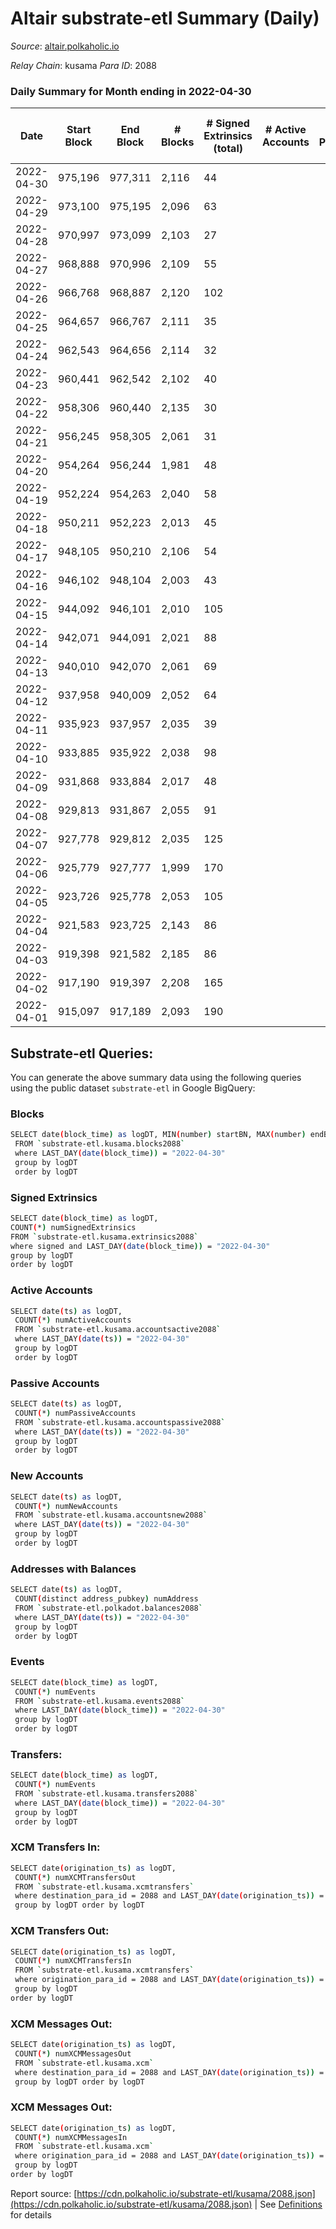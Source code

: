 # Altair substrate-etl Summary (Daily)

_Source_: [altair.polkaholic.io](https://altair.polkaholic.io)

*Relay Chain*: kusama
*Para ID*: 2088



### Daily Summary for Month ending in 2022-04-30


| Date | Start Block | End Block | # Blocks | # Signed Extrinsics (total) | # Active Accounts | # Passive | # New | # Addresses with Balances | # Events | # Transfers | # XCM Transfers In | # XCM Transfers Out | # XCM In | # XCM Out | Issues | 
| ---- | ----------- | --------- | -------- | --------------------------- | ----------------- | --------- | ----- | ------------------------- | -------- | ----------- | ------------------ | ------------------- | -------- | --------- | ------ |
| 2022-04-30 | 975,196 | 977,311 | 2,116 | 44 |  |  |  | 22,027 | 4,451 | 25 ($1,885.77) |   |   |  |  |  |
| 2022-04-29 | 973,100 | 975,195 | 2,096 | 63 |  |  |  | 22,018 | 4,533 | 37 ($22,460.65) |   |   |  |  |  |
| 2022-04-28 | 970,997 | 973,099 | 2,103 | 27 |  |  |  | 22,005 | 4,347 | 12 ($7,156.36) |   |   |  |  |  |
| 2022-04-27 | 968,888 | 970,996 | 2,109 | 55 |  |  |  | 21,998 | 4,505 | 27 ($10,773.80) |   |   |  |  |  |
| 2022-04-26 | 966,768 | 968,887 | 2,120 | 102 |  |  |  | 21,989 | 4,781 | 67 ($50,844.42) |   |   |  |  |  |
| 2022-04-25 | 964,657 | 966,767 | 2,111 | 35 |  |  |  | 21,977 | 4,400 | 20 ($64,196.49) |   |   |  |  |  |
| 2022-04-24 | 962,543 | 964,656 | 2,114 | 32 |  |  |  | 21,973 | 4,428 | 15 ($14,905.87) |   |   |  |  |  |
| 2022-04-23 | 960,441 | 962,542 | 2,102 | 40 |  |  |  | 21,967 | 4,431 | 20 ($2,725.20) |   |   |  |  |  |
| 2022-04-22 | 958,306 | 960,440 | 2,135 | 30 |  |  |  | 21,961 | 4,495 | 23 ($1,795.88) |   |   |  |  |  |
| 2022-04-21 | 956,245 | 958,305 | 2,061 | 31 |  |  |  | 21,949 | 4,311 | 18 ($1,176.56) |   |   |  |  |  |
| 2022-04-20 | 954,264 | 956,244 | 1,981 | 48 |  |  |  | 21,942 | 4,192 | 30 ($2,780.62) |   |   |  |  |  |
| 2022-04-19 | 952,224 | 954,263 | 2,040 | 58 |  |  |  | 21,933 | 4,382 | 25 ($3,755.20) |   |   |  |  |  |
| 2022-04-18 | 950,211 | 952,223 | 2,013 | 45 |  |  |  | 21,925 | 4,243 | 15 ($2,700.91) |   |   |  |  |  |
| 2022-04-17 | 948,105 | 950,210 | 2,106 | 54 |  |  |  | 21,921 | 4,465 | 24 ($92,013.29) |   |   |  |  |  |
| 2022-04-16 | 946,102 | 948,104 | 2,003 | 43 |  |  |  | 21,912 | 4,275 | 24 ($2,718.63) |   |   |  |  |  |
| 2022-04-15 | 944,092 | 946,101 | 2,010 | 105 |  |  |  |  | 4,535 | 56 ($4,389.77) |   |   |  |  |  |
| 2022-04-14 | 942,071 | 944,091 | 2,021 | 88 |  |  |  | 21,893 | 4,548 | 30 ($2,980.71) |   |   |  |  |  |
| 2022-04-13 | 940,010 | 942,070 | 2,061 | 69 |  |  |  | 21,878 | 4,530 | 21 ($28,613.82) |   |   |  |  |  |
| 2022-04-12 | 937,958 | 940,009 | 2,052 | 64 |  |  |  | 21,870 | 4,461 | 26 ($46,123.63) |   |   |  |  |  |
| 2022-04-11 | 935,923 | 937,957 | 2,035 | 39 |  |  |  | 21,862 | 4,309 | 28 ($1,194.81) |   |   |  |  |  |
| 2022-04-10 | 933,885 | 935,922 | 2,038 | 98 |  |  |  | 21,850 | 4,601 | 61 ($9,489.99) |   |   |  |  |  |
| 2022-04-09 | 931,868 | 933,884 | 2,017 | 48 |  |  |  | 21,827 | 4,338 | 26 ($606.86) |   |   |  |  |  |
| 2022-04-08 | 929,813 | 931,867 | 2,055 | 91 |  |  |  | 21,816 | 4,739 | 21 ($2,890.22) |   |   |  |  |  |
| 2022-04-07 | 927,778 | 929,812 | 2,035 | 125 |  |  |  | 21,804 | 5,019 | 33 ($914.83) |   |   |  |  |  |
| 2022-04-06 | 925,779 | 927,777 | 1,999 | 170 |  |  |  | 21,787 | 5,260 | 45 ($3,595.45) |   |   |  |  |  |
| 2022-04-05 | 923,726 | 925,778 | 2,053 | 105 |  |  |  | 21,767 | 4,748 | 57 ($10,221.58) |   |   |  |  |  |
| 2022-04-04 | 921,583 | 923,725 | 2,143 | 86 |  |  |  | 21,748 | 4,796 | 47 ($2,088.02) |   |   |  |  |  |
| 2022-04-03 | 919,398 | 921,582 | 2,185 | 86 |  |  |  | 21,731 | 4,919 | 57 ($2,595.99) |   |   |  |  |  |
| 2022-04-02 | 917,190 | 919,397 | 2,208 | 165 |  |  |  | 21,709 | 5,463 | 108 ($5,152.59) |   |   |  |  |  |
| 2022-04-01 | 915,097 | 917,189 | 2,093 | 190 |  |  |  | 21,662 | 5,567 | 64 ($3,094.04) |   |   |  |  |  |

## Substrate-etl Queries:
You can generate the above summary data using the following queries using the public dataset `substrate-etl` in Google BigQuery:

### Blocks
```bash
SELECT date(block_time) as logDT, MIN(number) startBN, MAX(number) endBN, COUNT(*) numBlocks 
 FROM `substrate-etl.kusama.blocks2088`  
 where LAST_DAY(date(block_time)) = "2022-04-30" 
 group by logDT 
 order by logDT
```

### Signed Extrinsics
```bash
SELECT date(block_time) as logDT, 
COUNT(*) numSignedExtrinsics 
FROM `substrate-etl.kusama.extrinsics2088`  
where signed and LAST_DAY(date(block_time)) = "2022-04-30" 
group by logDT 
order by logDT
```

### Active Accounts
```bash
SELECT date(ts) as logDT, 
 COUNT(*) numActiveAccounts 
 FROM `substrate-etl.kusama.accountsactive2088` 
 where LAST_DAY(date(ts)) = "2022-04-30" 
 group by logDT 
 order by logDT
```

### Passive Accounts
```bash
SELECT date(ts) as logDT, 
 COUNT(*) numPassiveAccounts 
 FROM `substrate-etl.kusama.accountspassive2088` 
 where LAST_DAY(date(ts)) = "2022-04-30" 
 group by logDT 
 order by logDT
```

### New Accounts
```bash
SELECT date(ts) as logDT, 
 COUNT(*) numNewAccounts 
 FROM `substrate-etl.kusama.accountsnew2088` 
 where LAST_DAY(date(ts)) = "2022-04-30" 
 group by logDT
 order by logDT
```

### Addresses with Balances
```bash
SELECT date(ts) as logDT,
 COUNT(distinct address_pubkey) numAddress 
 FROM `substrate-etl.polkadot.balances2088` 
 where LAST_DAY(date(ts)) = "2022-04-30" 
 group by logDT 
 order by logDT
```

### Events
```bash
SELECT date(block_time) as logDT, 
 COUNT(*) numEvents 
 FROM `substrate-etl.kusama.events2088` 
 where LAST_DAY(date(block_time)) = "2022-04-30" 
 group by logDT 
 order by logDT
```

### Transfers:
```bash
SELECT date(block_time) as logDT, 
 COUNT(*) numEvents 
 FROM `substrate-etl.kusama.transfers2088` 
 where LAST_DAY(date(block_time)) = "2022-04-30" 
 group by logDT 
 order by logDT
```

### XCM Transfers In:
```bash
SELECT date(origination_ts) as logDT, 
 COUNT(*) numXCMTransfersOut 
 FROM `substrate-etl.kusama.xcmtransfers` 
 where destination_para_id = 2088 and LAST_DAY(date(origination_ts)) = "2022-04-30" 
 group by logDT order by logDT
```

### XCM Transfers Out:
```bash
SELECT date(origination_ts) as logDT, 
 COUNT(*) numXCMTransfersIn 
 FROM `substrate-etl.kusama.xcmtransfers` 
 where origination_para_id = 2088 and LAST_DAY(date(origination_ts)) = "2022-04-30" 
 group by logDT 
order by logDT
```

### XCM Messages Out:
```bash
SELECT date(origination_ts) as logDT, 
 COUNT(*) numXCMMessagesOut 
 FROM `substrate-etl.kusama.xcm` 
 where destination_para_id = 2088 and LAST_DAY(date(origination_ts)) = "2022-04-30" 
 group by logDT order by logDT
```

### XCM Messages Out:
```bash
SELECT date(origination_ts) as logDT, 
 COUNT(*) numXCMMessagesIn 
 FROM `substrate-etl.kusama.xcm` 
 where origination_para_id = 2088 and LAST_DAY(date(origination_ts)) = "2022-04-30" 
 group by logDT 
order by logDT
```


Report source: [https://cdn.polkaholic.io/substrate-etl/kusama/2088.json](https://cdn.polkaholic.io/substrate-etl/kusama/2088.json) | See [Definitions](/DEFINITIONS.md) for details
